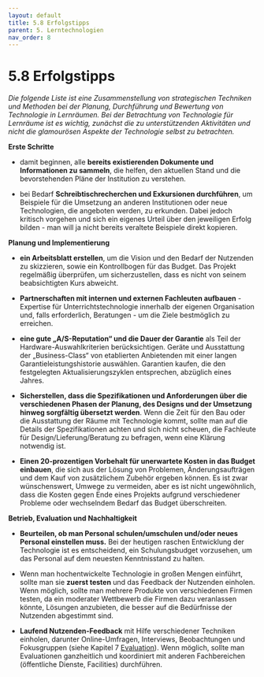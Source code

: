```yaml
---
layout: default
title: 5.8 Erfolgstipps
parent: 5. Lerntechnologien
nav_order: 8
---
```


# 5.8 Erfolgstipps

*Die folgende Liste ist eine Zusammenstellung von strategischen
Techniken und Methoden bei der Planung, Durchführung und Bewertung von
Technologie in Lernräumen. Bei der Betrachtung von Technologie für
Lernräume ist es wichtig, zunächst die zu unterstützenden Aktivitäten
und nicht die glamourösen Aspekte der Technologie selbst zu betrachten.*

**Erste Schritte**

-   damit beginnen, alle **bereits existierenden Dokumente und Informationen zu sammeln**, die helfen, den aktuellen Stand und die bevorstehenden Pläne der Institution zu verstehen.

-   bei Bedarf **Schreibtischrecherchen und Exkursionen durchführen**,
    um Beispiele für die Umsetzung an anderen Institutionen oder neue
    Technologien, die angeboten werden, zu erkunden. Dabei jedoch kritisch
    vorgehen und sich ein eigenes Urteil über den jeweiligen Erfolg
    bilden - man will ja nicht bereits veraltete Beispiele direkt
    kopieren.

**Planung und Implementierung**

-   **ein Arbeitsblatt erstellen**, um die Vision und den Bedarf der
    Nutzenden zu skizzieren, sowie ein Kontrollbogen für das Budget. Das
    Projekt regelmäßig überprüfen, um sicherzustellen, dass es nicht von
    seinem beabsichtigten Kurs abweicht.

-   **Partnerschaften mit internen und externen Fachleuten aufbauen** - Expertise für Unterrichtstechnologie innerhalb der     eigenen Organisation und, falls erforderlich, Beratungen - um die
    Ziele bestmöglich zu erreichen.

-   **eine gute „A/S-Reputation“ und die Dauer der Garantie** als Teil
    der Hardware-Auswahlkriterien berücksichtigen. Geräte und
    Ausstattung der „Business-Class“ von etablierten Anbietenden mit einer
    langen Garantieleistungshistorie auswählen. Garantien kaufen, die
    den festgelegten Aktualisierungszyklen entsprechen, abzüglich eines
    Jahres.

-   **Sicherstellen, dass die Spezifikationen und Anforderungen über die
    verschiedenen Phasen der Planung, des Designs und der Umsetzung
    hinweg sorgfältig übersetzt werden**. Wenn die Zeit für den Bau oder
    die Ausstattung der Räume mit Technologie kommt, sollte man auf die
    Details der Spezifikationen achten und sich nicht scheuen, die Fachleute für
    Design/Lieferung/Beratung zu befragen, wenn eine Klärung
    notwendig ist.

-   **Einen 20-prozentigen Vorbehalt für unerwartete Kosten in das
    Budget einbauen**, die sich aus der Lösung von Problemen,
    Änderungsaufträgen und dem Kauf von zusätzlichem Zubehör ergeben
    können. Es ist zwar wünschenswert, Umwege zu vermeiden, aber es ist
    nicht ungewöhnlich, dass die Kosten gegen Ende eines Projekts
    aufgrund verschiedener Probleme oder wechselndem Bedarf das Budget
    überschreiten.

**Betrieb, Evaluation und Nachhaltigkeit**

-   **Beurteilen, ob man Personal schulen/umschulen und/oder neues Personal
    einstellen muss.** Bei der heutigen raschen Entwicklung
    der Technologie ist es entscheidend, ein Schulungsbudget vorzusehen,
    um das Personal auf dem neuesten Kenntnisstand zu halten.

-   Wenn man hochentwickelte Technologie in großen Mengen einführt,
    sollte man sie **zuerst testen** und das Feedback der Nutzenden
    einholen. Wenn möglich, sollte man mehrere Produkte von
    verschiedenen Firmen testen, da ein moderater Wettbewerb die
    Firmen dazu veranlassen könnte, Lösungen anzubieten, die besser
    auf die Bedürfnisse der Nutzenden abgestimmt sind.

-   **Laufend Nutzenden-Feedback** mit Hilfe verschiedener Techniken
    einholen, darunter Online-Umfragen, Interviews, Beobachtungen und
    Fokusgruppen (siehe Kapitel 7 [Evaluation](../7_Evaluation/0_Evaluation.md)). Wenn
    möglich, sollte man Evaluationen ganzheitlich und koordiniert mit
    anderen Fachbereichen (öffentliche Dienste, Facilities) durchführen.
